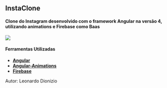 ## InstaClone
#### Clone do Instagram desenvolvido com o framework Angular na versão 4, utilizando animations e Firebase como Baas

<img src="http://pngimg.com/uploads/instagram/instagram_PNG10.png">

#### Ferramentas Utilizadas
- **[Angular](https://angular.io/)**
- **[Angular-Animations](https://angular.io/guide/animations)**
- **[Firebase](https://firebase.google.com)**

Autor: Leonardo Dionizio
